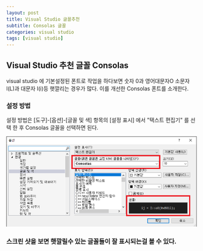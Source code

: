 ```yaml
---
layout: post
title: Visual Studio 글꼴추천 
subtitle: Consolas 글꼴 
categories: visual studio
tags: [visual studio]
---
```


## Visual Studio 추천 글꼴 **Consolas**

visual studio 에 기본설정된 폰트로 작업을 하다보면 숫자 0과 영어대문자O 소문자 l(L)과 대문자 I(i)등 햇깔리는 경우가 많다. 이를 개선한 Consolas 폰트를 소개한다.

### 설정 방법 

설정 방법은 [도구]-[옵션]-[글꼴 및 색] 항목의 [설정 표시] 에서 "택스트 편집기" 를 선택 한 후 Consolas 글꼴을 선택하면 된다.

![설정이미지](/assets/images/2023/07/2023-07-03/01.png)

### 스크린 샷을 보면 햇깔릴수 있는 글꼴들이 잘 표시되는걸 볼 수 있다. 
